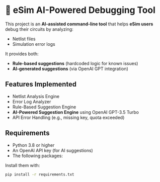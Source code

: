 # 🔧 eSim AI-Powered Debugging Tool

This project is an **AI-assisted command-line tool** that helps **eSim users** debug their circuits by analyzing:

-  Netlist files
-  Simulation error logs

It provides both:
-  **Rule-based suggestions** (hardcoded logic for known issues)
-  **AI-generated suggestions** (via OpenAI GPT integration)




##  Features Implemented

-  Netlist Analysis Engine  
-  Error Log Analyzer  
-  Rule-Based Suggestion Engine  
-  **AI-Powered Suggestion Engine** using OpenAI GPT-3.5 Turbo  
-  API Error Handling (e.g., missing key, quota exceeded)



## Requirements

- Python 3.8 or higher  
- An OpenAI API key (for AI suggestions)  
- The following packages:

Install them with:

```bash
pip install -r requirements.txt
